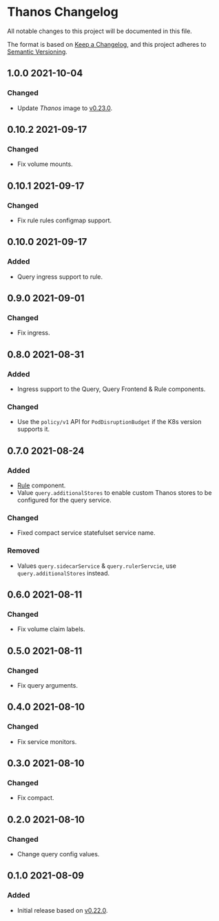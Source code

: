# Thanos Changelog

All notable changes to this project will be documented in this file.

The format is based on [Keep a Changelog](https://keepachangelog.com/en/1.0.0/),
and this project adheres to [Semantic Versioning](https://semver.org/spec/v2.0.0.html).

<!-- ## [UNRELEASED]
### Added
### Changed
### Deprecated
### Removed -->

## 1.0.0 2021-10-04

### Changed

- Update _Thanos_ image to [v0.23.0](https://github.com/thanos-io/thanos/releases/tag/v0.23.0).

## 0.10.2 2021-09-17

### Changed

- Fix volume mounts.

## 0.10.1 2021-09-17

### Changed

- Fix rule rules configmap support.

## 0.10.0 2021-09-17

### Added

- Query ingress support to rule.

## 0.9.0 2021-09-01

### Changed

- Fix ingress.

## 0.8.0 2021-08-31

### Added

- Ingress support to the Query, Query Frontend & Rule components.

### Changed

- Use the `policy/v1` API for `PodDisruptionBudget` if the K8s version supports it.

## 0.7.0 2021-08-24

### Added

- [Rule](https://thanos.io/v0.22/components/rule.md/) component.
- Value `query.additionalStores` to enable custom Thanos stores to be configured for the query service.

### Changed

- Fixed compact service statefulset service name.

### Removed

- Values `query.sidecarService` & `query.rulerServcie`, use `query.additionalStores` instead.

## 0.6.0 2021-08-11

### Changed

- Fix volume claim labels.

## 0.5.0 2021-08-11

### Changed

- Fix query arguments.

## 0.4.0 2021-08-10

### Changed

- Fix service monitors.

## 0.3.0 2021-08-10

### Changed

- Fix compact.

## 0.2.0 2021-08-10

### Changed

- Change query config values.

## 0.1.0 2021-08-09

### Added

- Initial release based on [v0.22.0](https://github.com/thanos-io/thanos/releases/tag/v0.22.0).
